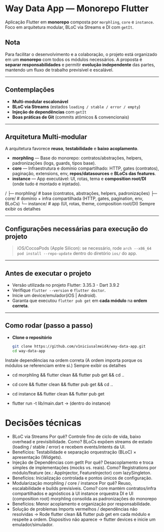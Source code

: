 # Way Data App — Monorepo Flutter

Aplicação Flutter em **monorepo** composta por `morphling`, `core` e `instance`.
Foco em arquitetura modular, BLoC via Streams e DI com `getIt`.

## Nota

Para facilitar o desenvolvimento e a colaboração, o projeto está organizado em um **monorepo** com todos os módulos necessários. A proposta é **separar responsabilidades** e permitir **evolução independente** das partes, mantendo um fluxo de trabalho previsível e escalável.

---

## Contemplações

* **Multi-modular escalonável**
* **BLoC via Streams** (estados `loading / stable / error / empty`)
* **Injeção de dependências** com `getIt`
* **Boas práticas de Git** (commits atômicos & convencionais)

---

## Arquitetura Multi-modular

A arquitetura favorece **reuso**, **testabilidade** e **baixo acoplamento**.

* **morphling** — Base do monorepo: contratos/abstrações, helpers, padronizações (logs, guards, tipos base).
* **core** — Infraestrutura e domínio compartilhado: HTTP, gates (contratos), paginação, extensions, env, **repos/datasources** e **BLoCs das features**.
* **instance** — App executável: UI, rotas, tema e **composition root/DI** (onde tudo é montado e injetado).

/
├─ morphling/ # base (contratos, abstrações, helpers, padronizações)
├─ core/ # domínio + infra compartilhada (HTTP, gates, pagination, env, BLoCs)
└─ instance/ # app (UI, rotas, theme, composition root/DI)
Sempre exibir os detalhes

---

## Configurações necessárias para execução do projeto

> iOS/CocoaPods (Apple Silicon): se necessário, rode `arch --x86_64 pod install --repo-update` dentro do diretório `ios/` do app.

---

## Antes de executar o projeto

* Versão utilizada no projeto Flutter: 3.35.3 - Dart 3.9.2
* Verifique `flutter --version` e `flutter doctor`.
* Inicie um device/emulador(iOS | Android).
* Garanta que executou `flutter pub get` em **cada módulo** na **ordem correta**.

---

## Como rodar (passo a passo)

* **Clone o repositório**
  ```bash
  git clone https://github.com/v1niciusalmeid4/way-data-app.git
  cd way-data-app
Instale dependências na ordem correta
(A ordem importa porque os módulos se referenciam entre si.)
Sempre exibir os detalhes

* cd morphling && flutter clean && flutter pub get && cd ..
* cd core  && flutter clean && flutter pub get && cd ..
* cd instance  && flutter clean && flutter pub get
  
* flutter run -t lib/main.dart -> (dentro do instance)

# Decisões técnicas
* BLoC via Streams
Por quê? Controle fino de ciclo de vida, baixo overhead e previsibilidade.
Como? BLoCs expõem streams de estado (loading / stable / error) e recebem events/intents da UI.
* Benefícios: Testabilidade e separação orquestração (BLoC) × apresentação (Widgets).
* Injeção de Dependências com getIt
Por quê? Desacoplamento e troca simples de implementações (mocks vs. reais).
Como? Registrations por módulo/feature (ex.: AppInjector, FeatureInjector) com lazySingleton.
* Benefícios: Inicialização controlada e pontos únicos de configuração.
* Modularização morphling / core / instance
Por quê? Reuso, escalabilidade e builds previsíveis.
Como?
core mantém contratos/infra compartilhados e agnósticos à UI
instance orquestra DI e UI (composition root)
morphling consolida as padronizações do monorepo
* Benefícios: Menor acoplamento e organização por responsabilidade.
* Solução de problemas
Imports vermelhos / dependências não resolvidas
→ Rode flutter clean && flutter pub get em cada módulo e respeite a ordem.
Dispositivo não aparece
→ flutter devices e inicie um emulador/simulador.
